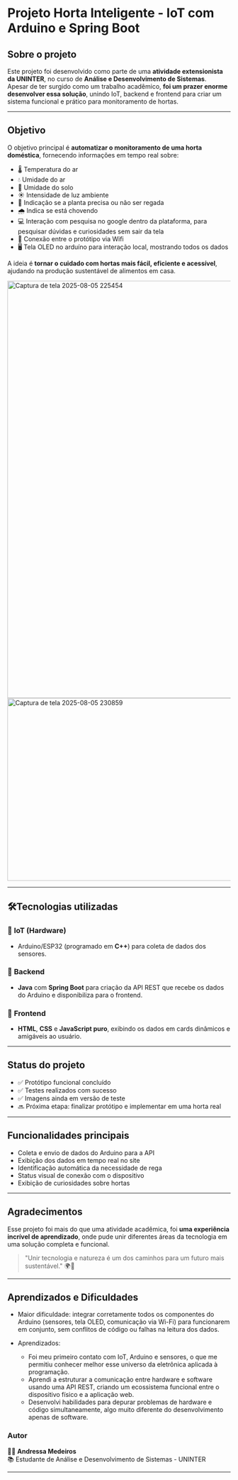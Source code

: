 # Projeto Horta Inteligente - IoT com Arduino e Spring Boot

## Sobre o projeto

Este projeto foi desenvolvido como parte de uma **atividade extensionista da UNINTER**, no curso de **Análise e Desenvolvimento de Sistemas**.  
Apesar de ter surgido como um trabalho acadêmico, **foi um prazer enorme desenvolver essa solução**, unindo IoT, backend e frontend para criar um sistema funcional e prático para monitoramento de hortas.

---

## Objetivo

O objetivo principal é **automatizar o monitoramento de uma horta doméstica**, fornecendo informações em tempo real sobre:
- 🌡️ Temperatura do ar
- 💧 Umidade do ar
- 🌱 Umidade do solo
- ☀️ Intensidade de luz ambiente
- 🚿 Indicação se a planta precisa ou não ser regada
- 🌧️ Indica se está chovendo
- 💻 Interação com pesquisa no google dentro da plataforma, para pesquisar dúvidas e curiosidades sem sair da tela
- 🛜 Conexão entre o protótipo via Wifi
- 🖥️ Tela OLED no arduíno para interação local, mostrando todos os dados

A ideia é **tornar o cuidado com hortas mais fácil, eficiente e acessível**, ajudando na produção sustentável de alimentos em casa.

<img width="1917" height="941" alt="Captura de tela 2025-08-05 225454" src="https://github.com/user-attachments/assets/a3c35299-f501-4c5c-9ad2-c82f284d064f" />

<img width="567" height="412" alt="Captura de tela 2025-08-05 230859" src="https://github.com/user-attachments/assets/1cf402ce-1038-4edc-ba9f-4b30c410138f" />

---

## 🛠Tecnologias utilizadas

### 🔹 **IoT (Hardware)**
- Arduino/ESP32 (programado em **C++**) para coleta de dados dos sensores.

### 🔹 **Backend**
- **Java** com **Spring Boot** para criação da API REST que recebe os dados do Arduino e disponibiliza para o frontend.

### 🔹 **Frontend**
- **HTML**, **CSS** e **JavaScript puro**, exibindo os dados em cards dinâmicos e amigáveis ao usuário.

---

## Status do projeto

- ✅ Protótipo funcional concluído
- ✅ Testes realizados com sucesso
- ✅ Imagens ainda em versão de teste
- 🔜 Próxima etapa: finalizar protótipo e implementar em uma horta real

---

## Funcionalidades principais

- Coleta e envio de dados do Arduino para a API
- Exibição dos dados em tempo real no site
- Identificação automática da necessidade de rega
- Status visual de conexão com o dispositivo
- Exibição de curiosidades sobre hortas

---

## Agradecimentos

Esse projeto foi mais do que uma atividade acadêmica, foi **uma experiência incrível de aprendizado**, onde pude unir diferentes áreas da tecnologia em uma solução completa e funcional.

> "Unir tecnologia e natureza é um dos caminhos para um futuro mais sustentável." 🌍💚

---

## Aprendizados e Dificuldades
- Maior dificuldade: integrar corretamente todos os componentes do Arduino (sensores, tela OLED, comunicação via Wi-Fi) para funcionarem em conjunto, sem conflitos de código ou falhas na leitura dos dados.

- Aprendizados:
    - Foi meu primeiro contato com IoT, Arduino e sensores, o que me permitiu conhecer melhor esse universo da eletrônica aplicada à programação.
    - Aprendi a estruturar a comunicação entre hardware e software usando uma API REST, criando um ecossistema funcional entre o dispositivo físico e a aplicação web.
    - Desenvolvi habilidades para depurar problemas de hardware e código simultaneamente, algo muito diferente do desenvolvimento apenas de software.



### Autor

👩‍💻 **Andressa Medeiros**  
📚 Estudante de Análise e Desenvolvimento de Sistemas - UNINTER

---

